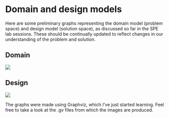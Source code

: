 # Domain and design models

Here are some preliminary graphs representing the domain model (problem space)
and design model (solution space), as discussed so far in the SPE lab
sessions. These should be continually updated to reflect changes in our
understanding of the problem and solution.

## Domain

![](andy-docs/docs/graphviz/domain-model.png?raw=true)

## Design

![](andy-docs/docs/graphviz/design-model.png?raw=true)

The graphs were made using Graphviz, which I've just started learning. Feel
free to take a look at the .gv files from which the images are produced.

